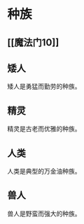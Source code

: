 # 种族

## [[魔法门10]]

## 矮人

矮人是勇猛而勤劳的种族。

## 精灵

精灵是古老而优雅的种族。

## 人类

人类是典型的万金油种族。

## 兽人

兽人是野蛮而强大的种族。

